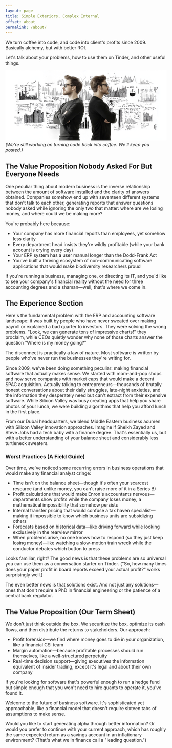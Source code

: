```yaml
---
layout: page
title: Simple Exteriors, Complex Internal
offset: about
permalink: /about/
---
```


We turn coffee into code, and code into client's profits since 2009.   
Basically alchemy, but with better ROI.

Let's talk about your problems, how to use them on Tinder, and other useful things.

<div class="full-width">
  <img src="/assets/img/illustrations/rare_about.jpg" />
</div>
<cite>(We're still working on turning code back into coffee. We'll keep you posted.)</cite>

## The Value Proposition Nobody Asked For But Everyone Needs
One peculiar thing about modern business is the inverse relationship between the amount of software installed and the clarity of answers obtained. Companies somehow end up with seventeen different systems that don't talk to each other, generating reports that answer questions nobody asked while ignoring the only two that matter: where are we losing money, and where could we be making more?

You're probably here because:
- Your company has more financial reports than employees, yet somehow less clarity
- Every department head insists they're wildly profitable (while your bank account is crying every day)
- Your ERP system has a user manual longer than the Dodd-Frank Act
- You've built a thriving ecosystem of non-communicating software applications that would make biodiversity researchers proud

<div class="highlight">If you're running a business, managing one, or directing its IT, and you'd like to see your company's financial reality without the need for three accounting degrees and a shaman—well, that's where we come in.</div>

## The Experience Section

Here's the fundamental problem with the ERP and accounting software landscape: it was built by people who have never sweated over making payroll or explained a bad quarter to investors. They were solving the wrong problems. "Look, we can generate tons of impressive charts!" they proclaim, while CEOs quietly wonder why none of those charts answer the question "Where is my money going?"

The disconnect is practically a law of nature. Most software is written by people who've never run the businesses they're writing for.

Since 2009, we've been doing something peculiar: making financial software that actually makes sense. We started with mom-and-pop shops and now serve companies with market caps that would make a decent SPAC acquisition. Actually talking to entrepreneurs—thousands of brutally honest conversations about their daily struggles, late-night anxieties, and the information they desperately need but can't extract from their expensive software. While Silicon Valley was busy creating apps that help you share photos of your lunch, we were building algorithms that help you afford lunch in the first place.

From our Dubai headquarters, we blend Middle Eastern business acumen with Silicon Valley innovation approaches. Imagine if Sheikh Zayed and Steve Jobs had a tech baby with a finance degree. That's essentially us, but with a better understanding of your balance sheet and considerably less turtleneck sweaters.

### Worst Practices (A Field Guide)

Over time, we've noticed some recurring errors in business operations that would make any financial analyst cringe:

- Time isn't on the balance sheet—though it's often your scarcest resource (and unlike money, you can't raise more of it in a Series B)
- Profit calculations that would make Enron's accountants nervous—departments show profits while the company loses money, a mathematical impossibility that somehow persists
- Internal transfer pricing that would confuse a tax haven specialist—making it impossible to know which business units are subsidizing others
- Forecasts based on historical data—like driving forward while looking exclusively in the rearview mirror
- When problems arise, no one knows how to respond (so they just keep losing money)—like watching a slow-motion train wreck while the conductor debates which button to press

Looks familiar, right? The good news is that these problems are so universal you can use them as a conversation starter on Tinder. ("So, how many times does your paper profit in board reports exceed your actual profit?" works surprisingly well.)

The even better news is that solutions exist. And not just any solutions—ones that don't require a PhD in financial engineering or the patience of a central bank regulator.

## The Value Proposition (Our Term Sheet)
We don't just think outside the box. We securitize the box, optimize its cash flows, and then distribute the returns to stakeholders.
Our approach:

- Profit forensics—we find where money goes to die in your organization, like a financial CSI team
- Margin automation—because profitable processes should run themselves, like a well-structured perpetuity
- Real-time decision support—giving executives the information equivalent of insider trading, except it's legal and about their own company

If you're looking for software that's powerful enough to run a hedge fund but simple enough that you won't need to hire quants to operate it, you've found it.

Welcome to the future of business software. It's sophisticated yet approachable, like a financial model that doesn't require sixteen tabs of assumptions to make sense.

Would you like to start generating alpha through better information? Or would you prefer to continue with your current approach, which has roughly the same expected return as a savings account in an inflationary environment? (That's what we in finance call a "leading question.")
